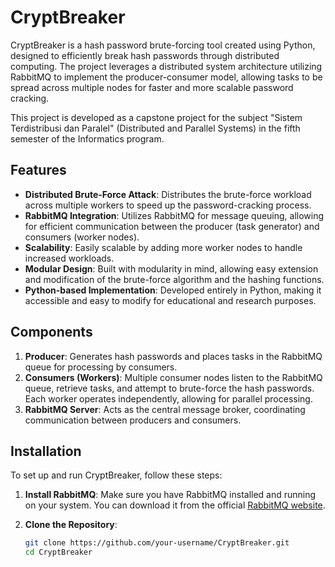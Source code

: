 # CryptBreaker

CryptBreaker is a hash password brute-forcing tool created using Python, designed to efficiently break hash passwords through distributed computing. The project leverages a distributed system architecture utilizing RabbitMQ to implement the producer-consumer model, allowing tasks to be spread across multiple nodes for faster and more scalable password cracking.

This project is developed as a capstone project for the subject "Sistem Terdistribusi dan Paralel" (Distributed and Parallel Systems) in the fifth semester of the Informatics program.

## Features

- **Distributed Brute-Force Attack**: Distributes the brute-force workload across multiple workers to speed up the password-cracking process.
- **RabbitMQ Integration**: Utilizes RabbitMQ for message queuing, allowing for efficient communication between the producer (task generator) and consumers (worker nodes).
- **Scalability**: Easily scalable by adding more worker nodes to handle increased workloads.
- **Modular Design**: Built with modularity in mind, allowing easy extension and modification of the brute-force algorithm and the hashing functions.
- **Python-based Implementation**: Developed entirely in Python, making it accessible and easy to modify for educational and research purposes.

## Components

1. **Producer**: Generates hash passwords and places tasks in the RabbitMQ queue for processing by consumers.
2. **Consumers (Workers)**: Multiple consumer nodes listen to the RabbitMQ queue, retrieve tasks, and attempt to brute-force the hash passwords. Each worker operates independently, allowing for parallel processing.
3. **RabbitMQ Server**: Acts as the central message broker, coordinating communication between producers and consumers.

## Installation

To set up and run CryptBreaker, follow these steps:

1. **Install RabbitMQ**: Make sure you have RabbitMQ installed and running on your system. You can download it from the official [RabbitMQ website](https://www.rabbitmq.com/download.html).

2. **Clone the Repository**:

   ```bash
   git clone https://github.com/your-username/CryptBreaker.git
   cd CryptBreaker
